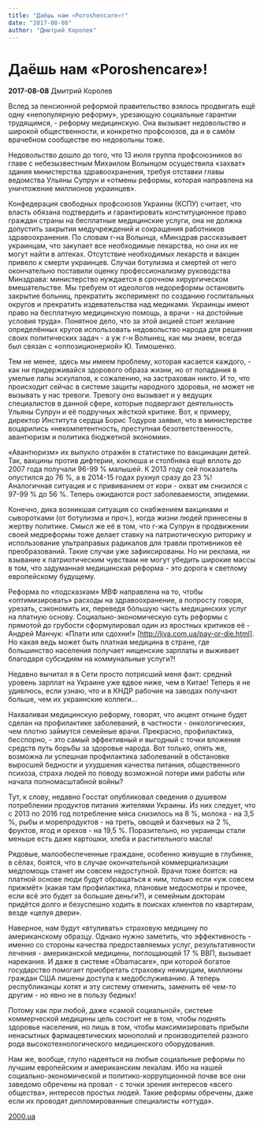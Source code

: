 ```yaml
---
title: "Даёшь нам «Poroshencare»!"
date: "2017-08-08"
author: "Дмитрий Королев"
---
```


# Даёшь нам «Poroshencare»!

**2017-08-08** Дмитрий Королев

Вслед за пенсионной реформой правительство взялось продвигать ещё одну «непопулярную реформу», урезающую социальные гарантии трудящимся, - реформу медицинскую. Она вызывает недовольство и широкой общественности, и конкретно профсоюзов, да и в самóм врачебном сообществе ею недовольны тоже.

Недовольство дошло до того, что 13 июля группа профсоюзников во главе с небезызвестным Михаилом Волынцом осуществила «захват» здания министерства здравоохранения, требуя отставки главы ведомства Ульяны Супрун и «отмены реформы, которая направлена на уничтожение миллионов украинцев».

Конфедерация свободных профсоюзов Украины (КСПУ) считает, что власть обязана подтвердить и гарантировать конституционное право граждан страны на бесплатные медицинские услуги, она не должна допустить закрытия медучреждений и сокращения работников здравоохранения. По словам г-на Волынца, «Минздрав рассказывает украинцам, что закупает все необходимые лекарства, но они их не могут найти в аптеках. Отсутствие необходимых лекарств и вакцин привело к смерти украинцев. Случаи ботулизма и смертей от него окончательно поставили оценку профессионализму руководства Минздрава: министерство нуждается в срочном хирургическом вмешательстве. Мы требуем от идеологов недореформы остановить закрытие больниц, прекратить эксперимент по созданию госпитальных округов и прекратить издевательства над медиками. Украинцы имеют право на бесплатную медицинскую помощь, а врачи - на достойные условия труда». Понятное дело, что за этой акцией стоит желание определённых кругов использовать недовольство народа для решения своих политических задач - а уж г-н Волынец, как мы знаем, всегда был связан с «оппозиционеркой» Ю. Тимошенко.

Тем не менее, здесь мы имеем проблему, которая касается каждого, - как ни придерживайся здорового образа жизни, но от попадания в умелые лапы эскулапов, к сожалению, на застрахован никто. И то, что происходит сейчас в системе защиты народного здоровья, не может не вызывать у нас тревоги. Тревогу оно вызывает и у ведущих специалистов в данной сфере, которые подвергают деятельность Ульяны Супрун и её подручных жёсткой критике. Вот, к примеру, директор Института сердца Борис Тодуров заявил, что в министерстве воцарились «некомпетентность, преступная безответственность, авантюризм и политика бюджетной экономии».

«Авантюризм» их выпукло отражён в статистике по вакцинации детей. Так, вакцины против дифтерии, коклюша и столбняка ещё вплоть до 2007 года получали 96-99 % малышей. К 2013 году сей показатель опустился до 76 %, а в 2014-15 годах рухнул сразу до 23 %! Аналогичная ситуация и с прививанием от кори - охват им снизился с 97-99 % до 56 %. Теперь ожидаются рост заболеваемости, эпидемии.

Конечно, дика возникшая ситуация со снабжением вакцинами и сыворотками (от ботулизма и проч.), когда жизни людей принесены в жертву политике. Смысл же её в том, что г-жа Супрун в продвижении своей медреформы тоже делает ставку на патриотическую риторику и использование ультраправых радикалов для травли противников её преобразований. Такие случаи уже зафиксированы. Но ни реклама, ни взывание к патриотическим чувствам не могут убедить широкие массы в том, что задуманная медицинская реформа - это дорога к светлому европейскому будущему.

Реформа по «подсказкам» МВФ направлена на то, чтобы «оптимизировать» расходы на здравоохранение, а попросту говоря, урезать, сэкономить их, переведя бóльшую часть медицинских услуг на платную основу. Социально-экономическую суть реформы с прямотой до грубости сформулировал один из яростных критиков её - Андрей Манчук: «Плати или сдохни!» [http://liva.com.ua/pay-or-die.html]. Но какая ведь может быть платная медицина в стране, где большинство населения получает нищенские зарплаты и выживает благодаря субсидиям на коммунальные услуги?!

Недавно вычитал я в Сети просто потрясший меня факт: средний уровень зарплат на Украине уже вдвое ниже, чем в Китае! Теперь я не удивлюсь, если узнаю, что и в КНДР рабочие на заводах получают больше, чем их украинские коллеги...

Нахваливая медицинскую реформу, говорят, что акцент отныне будет сделан на профилактике заболеваний, в частности - онкологических, чем плотно займутся семейные врачи. Прекрасно, профилактика, бесспорно, - это самый эффективный и выгодный с точки вложения средств путь борьбы за здоровье народа. Вот только, опять же, возможна ли успешная профилактика заболеваний в обстановке выросшей бедности и ухудшения качества питания, общественного психоза, страха людей по поводу возможной потери ими работы или начала полномасштабной войны?

Тут, к слову, недавно Госстат опубликовал сведения о душевом потреблении продуктов питания жителями Украины. Из них следует, что с 2013 по 2016 год потребление мяса снизилось на 8 %, молока - на 3,5 %, рыбы и морепродуктов - на треть, овощей и бахчевых на 2 %, фруктов, ягод и орехов - на 19,5 %. Поразительно, но украинцы стали меньше есть даже картошки, хлеба и растительного масла!

Рядовые, малообеспеченные граждане, особенно живущие в глубинке, в сёлах, боятся, что в случае окончательной коммерциализации медпомощь станет им совсем недоступной. Врачи тоже боятся: на платной основе люди будут обращаться к ним, только если «уж совсем прижмёт» (какая там профилактика, плановые медосмотры и прочее, если всё это будет за большие деньги?), и семейным докторам придётся долго и безуспешно ходить в поисках клиентов по квартирам, везде «целуя двери».

Наверное, нам будут «втуливать» страховую медицину по американскому образцу. Однако нужно заметить, что эффективность - именно со стороны качества предоставляемых услуг, результативности лечения - американской медицины, поглощающей 17 % ВВП, вызывает нарекания. И даже в системе «Obamacare», при которой богатое государство помогает приобретать страховку неимущим, миллионы граждан США лишены доступа к медобслуживанию. А теперь республиканцы хотят и эту систему отменить, заменить её чем-то другим - но явно не в пользу бедных!

Потому как при любой, даже «самой социальной», системе коммерческой медицины цель состоит не в том, чтобы поднять здоровье населения, но лишь в том, чтобы максимизировать прибыли ненасытных фармацевтических монополий и производителей разного рода высокотехнологического медицинского оборудования.

Нам же, вообще, глупо надеяться на любые социальные реформы по лучшим европейским и американским лекалам. Ибо на нашей социально-экономической и политико-коррупционной почве все они заведомо обречены на провал - с точки зрения интересов «всего общества», интересов простых людей. Такие реформы обречены, даже если их проводят дипломированные специалисты «оттуда».

[2000.ua](http://www.2000.ua/blogi/avtorskie-kolonki_blogi/daesh-nam-poroshencare.htm)